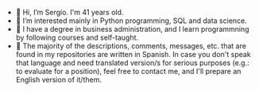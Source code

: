 - 👋 Hi, I’m Sergio. I'm 41 years old.
- 👀 I’m interested mainly in Python programming, SQL and data science.
- 🌱 I have a degree in business administration, and I learn programmning by following courses and self-taught.
- 🧾 The majority of the descriptions, comments, messages, etc. that are found in my repositories are written in Spanish. In case you don't speak that language and
     need translated version/s for serious purposes (e.g.: to evaluate for a position), feel free to contact me, and I'll prepare an English version of it/them.
